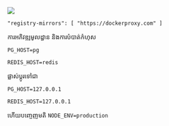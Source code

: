 ![](https://pub-b8db533c86124200a9d799bf3ba88099.r2.dev/2023/03/wbhiRD1.webp)

```
"registry-mirrors": [ "https://dockerproxy.com" ]
```

ការអភិវឌ្ឍមូលដ្ឋាន និងការបំបាត់កំហុស

```
PG_HOST=pg

REDIS_HOST=redis
```

ផ្លាស់ប្តូរទៅជា

```
PG_HOST=127.0.0.1

REDIS_HOST=127.0.0.1

```

ហើយបញ្ចេញមតិ `NODE_ENV=production`
